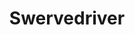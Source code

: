 ---
title: "Swervedriver"
summary: "British indie rock/shoegaze band founded in 1989 in Oxford."
image: "swervedriver.jpg"
---
